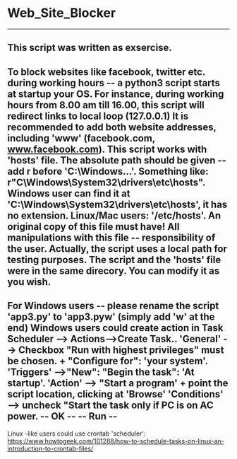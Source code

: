 # Web_Site_Blocker
------------------
This script was written as exsercise.
------------------
To block websites like facebook, twitter etc. during working hours -- a python3 script starts at startup your OS.
For instance, during working hours from 8.00 am till 16.00, this script will redirect links to local loop (127.0.0.1)
It is recommended to add both website addresses, including 'www' (facebook.com, www.facebook.com).
This script works with 'hosts' file. The absolute path should be given -- add r before 'C:\Windows...'. Something like: r"C\Windows\System32\drivers\etc\hosts".
Windows user can find it at 'C:\Windows\System32\drivers\etc\hosts', it has no extension.
Linux/Mac users: '/etc/hosts'. An original copy of this file must have!
All manipulations with this file -- responsibility of the user.
Actually, the script uses a local path for testing purposes. The script and the 'hosts' file were in the same direcory.
You can modify it as you wish.
------------------
For Windows users -- please rename the script 'app3.py' to 'app3.pyw' (simply add 'w' at the end)
Windows users could create action in Task Scheduler --> Actions-->Create Task.. 
'General' --> Checkbox "Run with highest privileges" must be chosen. + "Configure for": 'your system'.
'Triggers' -->"New": "Begin the task": 'At startup'.
'Action' --> "Start a program' + point the script location, clicking at 'Browse'
'Conditions' --> uncheck "Start the task only if PC is on AC power.
-- OK --
-- Run --
-----------------
Linux -like users could use crontab 'scheduler': https://www.howtogeek.com/101288/how-to-schedule-tasks-on-linux-an-introduction-to-crontab-files/
